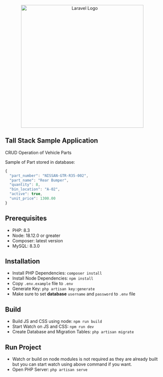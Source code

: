 <p align="center"><a href="https://laravel.com" target="_blank"><img src="https://raw.githubusercontent.com/laravel/art/master/logo-lockup/5%20SVG/2%20CMYK/1%20Full%20Color/laravel-logolockup-cmyk-red.svg" width="400" alt="Laravel Logo"></a></p>

## Tall Stack Sample Application

CRUD Operation of Vehicle Parts

Sample of Part stored in database:
```javascript
{
  "part_number": "NISSAN-GTR-R35-002",
  "part_name": "Rear Bumper",
  "quantity": 8,
  "bin_location": "A-02",
  "active": true,
  "unit_price": 1300.00
}
```

## Prerequisites

- PHP: 8.3
- Node: 18.12.0 or greater
- Composer: latest version
- MySQL: 8.3.0

## Installation

- Install PHP Dependencies: `composer install`
- Install Node Dependencies: `npm install`
- Copy `.env.example` file to `.env`
- Generate Key: `php artisan key:generate`
- Make sure to set **database** `username` and `password` to `.env` file

## Build

- Build JS and CSS using node: `npm run build`
- Start Watch on JS and CSS: `npm run dev`
- Create Database and Migration Tables: `php artisan migrate`

## Run Project

- Watch or build on node modules is not required as they are already built but you can start watch using above command if you want.
- Open PHP Server: `php artisan serve`
